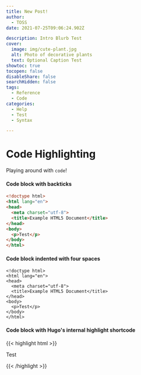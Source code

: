 ```yaml
---
title: New Post!
author:
  - TOSS
date: 2021-07-25T09:06:24.902Z

description: Intro Blurb Test
cover:
  image: img/cute-plant.jpg
  alt: Photo of decorative plants
  text: Optional Caption Test
showtoc: true
tocopen: false
disableShare: false
searchHidden: false
tags:
  - Reference
  - Code
categories:
  - Help
  - Test
  - Syntax

---
```

# Code Highlighting

Playing around with `code`!  



#### Code block with backticks

```html
<!doctype html>
<html lang="en">
<head>
  <meta charset="utf-8">
  <title>Example HTML5 Document</title>
</head>
<body>
  <p>Test</p>
</body>
</html>
```

#### Code block indented with four spaces

    <!doctype html>
    <html lang="en">
    <head>
      <meta charset="utf-8">
      <title>Example HTML5 Document</title>
    </head>
    <body>
      <p>Test</p>
    </body>
    </html>

#### Code block with Hugo's internal highlight shortcode

{{< highlight html >}}
<!doctype html>
<html lang="en">
<head>
  <meta charset="utf-8">
  <title>Example HTML5 Document</title>
</head>
<body>
  <p>Test</p>
</body>
</html>
{{< /highlight >}}
